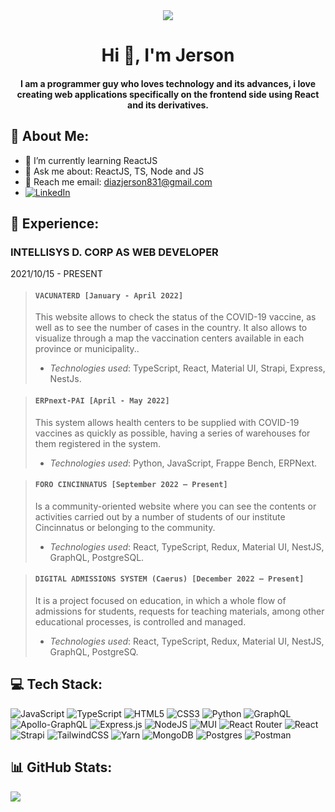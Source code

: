 <div align="center">
  <img src="https://avatars.githubusercontent.com/u/60714079?s=400&u=15f6ed79c13c8719eb76e9b49b953fb68f403ec6&v=4"/>
  <h1 align="center">Hi 👋, I'm Jerson</h1>
  <h4 align="center">I am a programmer guy who loves technology and its advances, i love creating web applications specifically on the frontend side using React and its    
    derivatives.
  </h4>
</div>

## 💫 About Me:
- 🌱 I’m currently learning ReactJS<br>
- 💬 Ask me about: ReactJS, TS, Node and JS<br>
- 📧 Reach me email: diazjerson831@gmail.com<br>
- [![LinkedIn](https://img.shields.io/badge/LinkedIn-%230077B5.svg?logo=linkedin&logoColor=white)](https://linkedin.com/in/jersoncuevasdiaz)

## 📄 Experience: 
### INTELLISYS D. CORP AS WEB DEVELOPER
2021/10/15 - PRESENT

> #### ``` VACUNATERD [January - April 2022] ```
>    This website allows to check the status of the COVID-19 vaccine, as well as to see the number of cases in the country. It also allows to visualize through a map the vaccination centers available in each province or municipality..<br>
   > - *Technologies used*: TypeScript, React, Material UI, Strapi, Express, NestJs.

> #### ``` ERPnext-PAI [April - May 2022] ```
> This system allows health centers to be supplied with COVID-19 vaccines as quickly as possible, having a series of warehouses for them registered in the system.
> - *Technologies used*: Python, JavaScript, Frappe Bench, ERPNext.

> #### ``` FORO CINCINNATUS [September 2022 – Present] ```
> Is a community-oriented website where you can see the contents or activities carried out by a number of students of our institute Cincinnatus or belonging to the community.
> - *Technologies used*: React, TypeScript, Redux, Material UI, NestJS, GraphQL, PostgreSQL.

> #### ``` DIGITAL ADMISSIONS SYSTEM (Caerus) [December 2022 – Present] ```
> It is a project focused on education, in which a whole flow of admissions for students, requests for teaching materials, among other educational processes, is controlled and managed.
> - *Technologies used*:  React, TypeScript, Redux, Material UI, NestJS, GraphQL, PostgreSQ.

## 💻 Tech Stack:
![JavaScript](https://img.shields.io/badge/javascript-%23323330.svg?style=for-the-badge&logo=javascript&logoColor=%23F7DF1E) ![TypeScript](https://img.shields.io/badge/typescript-%23007ACC.svg?style=for-the-badge&logo=typescript&logoColor=white) ![HTML5](https://img.shields.io/badge/html5-%23E34F26.svg?style=for-the-badge&logo=html5&logoColor=white) ![CSS3](https://img.shields.io/badge/css3-%231572B6.svg?style=for-the-badge&logo=css3&logoColor=white) ![Python](https://img.shields.io/badge/python-3670A0?style=for-the-badge&logo=python&logoColor=ffdd54) ![GraphQL](https://img.shields.io/badge/-GraphQL-E10098?style=for-the-badge&logo=graphql&logoColor=white) ![Apollo-GraphQL](https://img.shields.io/badge/-ApolloGraphQL-311C87?style=for-the-badge&logo=apollo-graphql) ![Express.js](https://img.shields.io/badge/express.js-%23404d59.svg?style=for-the-badge&logo=express&logoColor=%2361DAFB) ![NodeJS](https://img.shields.io/badge/node.js-6DA55F?style=for-the-badge&logo=node.js&logoColor=white) ![MUI](https://img.shields.io/badge/MUI-%230081CB.svg?style=for-the-badge&logo=material-ui&logoColor=white) ![React Router](https://img.shields.io/badge/React_Router-CA4245?style=for-the-badge&logo=react-router&logoColor=white) ![React](https://img.shields.io/badge/react-%2320232a.svg?style=for-the-badge&logo=react&logoColor=%2361DAFB) ![Strapi](https://img.shields.io/badge/strapi-%232E7EEA.svg?style=for-the-badge&logo=strapi&logoColor=white) ![TailwindCSS](https://img.shields.io/badge/tailwindcss-%2338B2AC.svg?style=for-the-badge&logo=tailwind-css&logoColor=white) ![Yarn](https://img.shields.io/badge/yarn-%232C8EBB.svg?style=for-the-badge&logo=yarn&logoColor=white) ![MongoDB](https://img.shields.io/badge/MongoDB-%234ea94b.svg?style=for-the-badge&logo=mongodb&logoColor=white) ![Postgres](https://img.shields.io/badge/postgres-%23316192.svg?style=for-the-badge&logo=postgresql&logoColor=white) ![Postman](https://img.shields.io/badge/Postman-FF6C37?style=for-the-badge&logo=postman&logoColor=white)
## 📊 GitHub Stats:
![](https://github-readme-stats.vercel.app/api/top-langs/?username=JersonDiaz025&theme=react&hide_border=true&include_all_commits=false&count_private=false&layout=compact)

